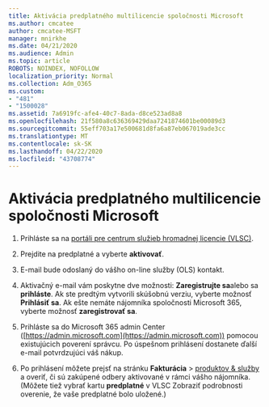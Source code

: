 ```yaml
---
title: Aktivácia predplatného multilicencie spoločnosti Microsoft
ms.author: cmcatee
author: cmcatee-MSFT
manager: mnirkhe
ms.date: 04/21/2020
ms.audience: Admin
ms.topic: article
ROBOTS: NOINDEX, NOFOLLOW
localization_priority: Normal
ms.collection: Adm_O365
ms.custom:
- "481"
- "1500028"
ms.assetid: 7a6919fc-afe4-40c7-8ada-d8ce523ad8a8
ms.openlocfilehash: 21f580a8c636369429daa7241874601be00089d3
ms.sourcegitcommit: 55eff703a17e500681d8fa6a87eb067019ade3cc
ms.translationtype: MT
ms.contentlocale: sk-SK
ms.lasthandoff: 04/22/2020
ms.locfileid: "43708774"
---
```

# <a name="activating-a-microsoft-volume-license-subscription"></a>Aktivácia predplatného multilicencie spoločnosti Microsoft

1. Prihláste sa na [portáli pre centrum služieb hromadnej licencie (VLSC)](https://go.microsoft.com/fwlink/p/?LinkId=329762).

2. Prejdite na predplatné a vyberte **aktivovať**.

3. E-mail bude odoslaný do vášho on-line služby (OLS) kontakt.

4. Aktivačný e-mail vám poskytne dve možnosti: **Zaregistrujte sa**alebo sa **prihláste**. Ak ste predtým vytvorili skúšobnú verziu, vyberte možnosť **Prihlásiť sa**. Ak ešte nemáte nájomníka spoločnosti Microsoft 365, vyberte možnosť **zaregistrovať sa**.

5. Prihláste sa do Microsoft 365 admin Center ([https://admin.microsoft.com](https://admin.microsoft.com)) pomocou existujúcich poverení správcu. Po úspešnom prihlásení dostanete ďalší e-mail potvrdzujúci váš nákup.

6. Po prihlásení môžete prejsť na stránku **Fakturácia** \> [produktov & služby](https://go.microsoft.com/fwlink/p/?linkid=842054) a overiť, či sú zakúpené odbery aktivované v rámci vášho nájomníka. (Môžete tiež vybrať kartu **predplatné** v VLSC Zobraziť podrobnosti overenie, že vaše predplatné bolo uložené.)